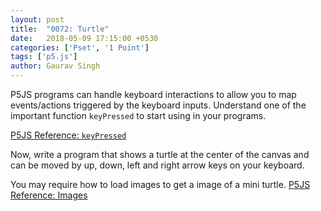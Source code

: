 ```yaml
---
layout: post
title:  "0072: Turtle"
date:   2018-05-09 17:15:00 +0530
categories: ['Pset', '1 Point']
tags: ['p5.js']
author: Gaurav Singh
---
```


P5JS programs can handle keyboard interactions to allow you to map events/actions triggered by the keyboard inputs. Understand one of the important function `keyPressed` to start using in your programs.

[P5JS Reference: `keyPressed`](https://p5js.org/reference/#/p5/keyPressed)

Now, write a program that shows a turtle at the center of the canvas and can be moved by up, down, left and right arrow keys on your keyboard.

You may require how to load images to get a image of a mini turtle.
[P5JS Reference: Images](https://p5js.org/reference/#/p5/image)
